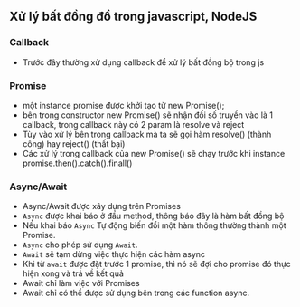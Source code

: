 ## Xử lý bất đồng đồ trong javascript, NodeJS

### Callback
- Trước đây thường xử dụng callback để xử lý bất đồng bộ trong js

### Promise
- một instance promise được khởi tạo từ new Promise();
- bên trong constructor new Promise() sẽ nhận đối số truyền vào là 1 callback, trong callback này có 2 param là resolve và reject
- Tùy vào xử lý bên trong callback mà ta sẽ gọi hàm resolve() (thành công) hay reject() (thất bại)
- Các xử lý trong callback của new Promise() sẽ chạy trước khi instance promise.then().catch().finall()
### Async/Await
- Async/Await được xây dựng trên Promises
- `Async` được khai báo ở đầu method, thông báo đây là hàm bất đồng bộ
- Nếu khai báo `Async` Tự động biến đổi một hàm thông thường thành một Promise.
- `Async` cho phép sử dụng `Await`.
- `Await` sẽ tạm dừng việc thực hiện các hàm async
- Khi từ `await` được đặt trước 1 promise, thì nó sẽ đợi cho promise đó thực hiện xong và trả về kết quả
- Await chỉ làm việc với Promises
- Await chỉ có thể được sử dụng bên trong các function async.
